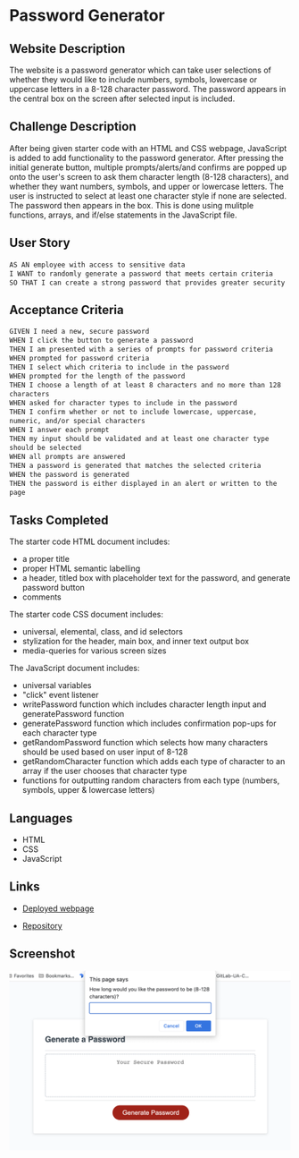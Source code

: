 # Password Generator

## Website Description
The website is a password generator which can take user selections of whether they would like to include numbers, symbols, lowercase or uppercase letters in a 8-128 character password. The password appears in the central box on the screen after selected input is included. 

## Challenge Description
After being given starter code with an HTML and CSS webpage, JavaScript is added to add functionality to the password generator. After pressing the initial generate button, multiple prompts/alerts/and confirms are popped up onto the user's screen to ask them character length (8-128 characters), and whether they want numbers, symbols, and upper or lowercase letters. The user is instructed to select at least one character style if none are selected. The password then appears in the box. This is done using mulitple functions, arrays, and if/else statements in the JavaScript file. 

## User Story

```
AS AN employee with access to sensitive data
I WANT to randomly generate a password that meets certain criteria
SO THAT I can create a strong password that provides greater security
```

## Acceptance Criteria

```
GIVEN I need a new, secure password
WHEN I click the button to generate a password
THEN I am presented with a series of prompts for password criteria
WHEN prompted for password criteria
THEN I select which criteria to include in the password
WHEN prompted for the length of the password
THEN I choose a length of at least 8 characters and no more than 128 characters
WHEN asked for character types to include in the password
THEN I confirm whether or not to include lowercase, uppercase, numeric, and/or special characters
WHEN I answer each prompt
THEN my input should be validated and at least one character type should be selected
WHEN all prompts are answered
THEN a password is generated that matches the selected criteria
WHEN the password is generated
THEN the password is either displayed in an alert or written to the page
```

## Tasks Completed
The starter code HTML document includes:
* a proper title
* proper HTML semantic labelling
* a header, titled box with placeholder text for the password, and generate password button
* comments

The starter code CSS document includes:
* universal, elemental, class, and id selectors
* stylization for the header, main box, and inner text output box
* media-queries for various screen sizes

The JavaScript document includes:
* universal variables
* "click" event listener
* writePassword function which includes character length input and generatePassword function
* generatePassword function which includes confirmation pop-ups for each character type 
* getRandomPassword function which selects how many characters should be used based on user input of 8-128
* getRandomCharacter function which adds each type of character to an array if the user chooses that character type
* functions for outputting random characters from each type (numbers, symbols, upper & lowercase letters)

## Languages
- HTML
- CSS
- JavaScript

## Links
* [Deployed webpage](https://villette0.github.io/M3C-Password_Generator/)

* [Repository](https://github.com/villette0/M3C-Password_Generator/)

## Screenshot
![image](./assets/images/readme-screenshot.png)


